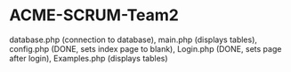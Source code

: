 # ACME-SCRUM-Team2
database.php (connection to database), main.php (displays tables), config.php (DONE, sets index page to blank), Login.php (DONE, sets page after login), Examples.php (displays tables)
